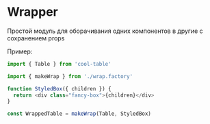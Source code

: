 # Wrapper

Простой модуль для оборачивания одних компонентов в другие с сохранением props

Пример:

```typescript jsx
import { Table } from 'cool-table'

import { makeWrap } from './wrap.factory'

function StyledBox({ children }) {
  return <div class="fancy-box">{children}</div>
}

const WrappedTable = makeWrap(Table, StyledBox)
```
